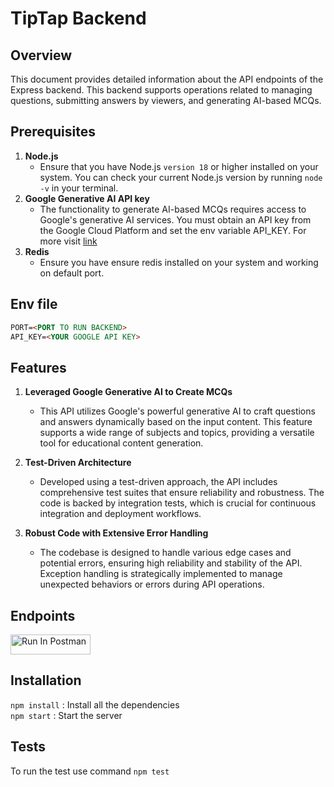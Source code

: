 # TipTap Backend

## Overview

This document provides detailed information about the API endpoints of the Express backend. This backend supports operations related to managing questions, submitting answers by viewers, and generating AI-based MCQs.

## Prerequisites

1. **Node.js**
   - Ensure that you have Node.js `version 18` or higher installed on your system. You can check your current Node.js version by running `node -v` in your terminal.
2. **Google Generative AI API key**
   - The functionality to generate AI-based MCQs requires access to Google's generative AI services. You must obtain an API key from the Google Cloud Platform and set the env variable API_KEY. For more visit [link](https://ai.google.dev/gemini-api/docs/get-started/node)
3. **Redis**
   - Ensure you have ensure redis installed on your system and working on default port.

## Env file

```markdown
PORT=<PORT TO RUN BACKEND>
API_KEY=<YOUR GOOGLE API KEY>
```

## Features

1. **Leveraged Google Generative AI to Create MCQs**

   - This API utilizes Google's powerful generative AI to craft questions and answers dynamically based on the input content. This feature supports a wide range of subjects and topics, providing a versatile tool for educational content generation.

2. **Test-Driven Architecture**

   - Developed using a test-driven approach, the API includes comprehensive test suites that ensure reliability and robustness. The code is backed by integration tests, which is crucial for continuous integration and deployment workflows.

3. **Robust Code with Extensive Error Handling**
   - The codebase is designed to handle various edge cases and potential errors, ensuring high reliability and stability of the API. Exception handling is strategically implemented to manage unexpected behaviors or errors during API operations.

## Endpoints

[<img src="https://run.pstmn.io/button.svg" alt="Run In Postman" style="width: 128px; height: 32px;">](https://app.getpostman.com/run-collection/24526830-a133e242-6f7c-4658-818a-b0ae41f939e0?action=collection%2Ffork&source=rip_markdown&collection-url=entityId%3D24526830-a133e242-6f7c-4658-818a-b0ae41f939e0%26entityType%3Dcollection%26workspaceId%3Def719a70-365b-4a12-902e-a2b37893a19d)

## Installation

`npm install` : Install all the dependencies \
`npm start` : Start the server

## Tests

To run the test use command `npm test`
